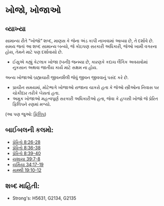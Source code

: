 # ખોજો, ખોજાઓ 

## વ્યાખ્યા

સામાન્ય રીતે “ખોજો” શબ્દ, માણસ કે જેના અંડ કાપી નાખવામાં આવ્યા છે, તે દર્શાવે છે.
સમય જતાં આ શબ્દ સામાન્ય બન્યો, જે કોઇપણ સરકારી અધિકારી, જેઓ ખામી વગરના હોય, તેમને માટે પણ દર્શાવાયો છે.

* ઈસુએ કહ્યું કેટલાક ખોજા (બની) જન્મ્યા છે, કારણકે કદાચ લૈંગિક અવયવોમાં નુકસાન અથવા જાતીય કાર્ય માટે સક્ષમ ના હોય.

અન્ય ખોજાઓ બ્રહ્મચારી જીવનશૈલી જેવું જીવન જીવવાનું પસંદ કરે છે.

* પ્રાચીન સમયમાં, મોટેભાગે ખોજાઓ રાજાના ચાકરો હતા કે જેઓ સ્ત્રીઓના નિવાસ પર ચોકીદાર તરીકે બેસતાં હતા.
* અમુક ખોજાઓ મહત્વપૂર્ણ સરકારી અધિકારીઓ હતા, જેવા કે હબસી ખોજો જે પ્રેરિત ફિલિપને રણમાં મળ્યો.

(આ પણ જુઓ: [ફિલિપ](../names/philip.md))

## બાઈબલની કલમો: 

* [પ્રેરિતો 8:26-28](rc://gu/tn/help/act/08/26)
* [પ્રેરિતો 8:36-38](rc://gu/tn/help/act/08/36)
* [પ્રેરિતો 8:39-40](rc://gu/tn/help/act/08/39)
* [યશાયા 39:7-8](rc://gu/tn/help/isa/39/07)
* [યર્મિયા 34:17-19](rc://gu/tn/help/jer/34/17)
* [માથ્થી 19:10-12](rc://gu/tn/help/mat/19/10)

## શબ્દ માહિતી: 

* Strong's: H5631, G2134, G2135
